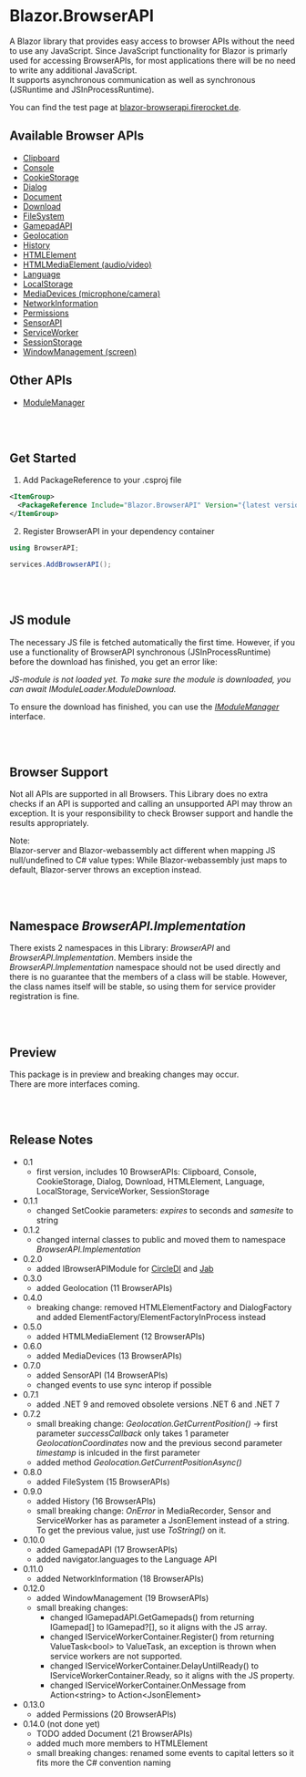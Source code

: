 # Blazor.BrowserAPI

A Blazor library that provides easy access to browser APIs without the need to use any JavaScript.
Since JavaScript functionality for Blazor is primarly used for accessing BrowserAPIs, for most applications there will be no need to write any additional JavaScript.  
It supports asynchronous communication as well as synchronous (JSRuntime and JSInProcessRuntime).

You can find the test page at [blazor-browserapi.firerocket.de](https://blazor-browserapi.firerocket.de).


## Available Browser APIs

- [Clipboard](Blazor.BrowserAPI/BrowserAPIs/Clipboard/Clipboard.md)
- [Console](Blazor.BrowserAPI/BrowserAPIs/Console/Console.md)
- [CookieStorage](Blazor.BrowserAPI/BrowserAPIs/CookieStorage/CookieStorage.md)
- [Dialog](Blazor.BrowserAPI/BrowserAPIs/Dialog/Dialog.md)
- [Document](Blazor.BrowserAPI/BrowserAPIs/Document/Document.md)
- [Download](Blazor.BrowserAPI/BrowserAPIs/Download/Download.md)
- [FileSystem](Blazor.BrowserAPI/BrowserAPIs/FileSystem/FileSystem.md)
- [GamepadAPI](Blazor.BrowserAPI/BrowserAPIs/GamepadAPI/GamepadAPI.md)
- [Geolocation](Blazor.BrowserAPI/BrowserAPIs/Geolocation/Geolocation.md)
- [History](Blazor.BrowserAPI/BrowserAPIs/History/History.md)
- [HTMLElement](Blazor.BrowserAPI/BrowserAPIs/HTMLElement/HTMLElement.md)
- [HTMLMediaElement (audio/video)](Blazor.BrowserAPI/BrowserAPIs/HTMLMediaElement/HTMLMediaElement.md)
- [Language](Blazor.BrowserAPI/BrowserAPIs/Language/Language.md)
- [LocalStorage](Blazor.BrowserAPI/BrowserAPIs/LocalStorage/LocalStorage.md)
- [MediaDevices (microphone/camera)](Blazor.BrowserAPI/BrowserAPIs/MediaDevices/MediaDevices.md)
- [NetworkInformation](Blazor.BrowserAPI/BrowserAPIs/NetworkInformation/NetworkInformation.md)
- [Permissions](Blazor.BrowserAPI/BrowserAPIs/Permissions/Permissions.md)
- [SensorAPI](Blazor.BrowserAPI/BrowserAPIs/SensorAPI/SensorAPI.md)
- [ServiceWorker](Blazor.BrowserAPI/BrowserAPIs/ServiceWorker/ServiceWorker.md)
- [SessionStorage](Blazor.BrowserAPI/BrowserAPIs/SessionStorage/SessionStorage.md)
- [WindowManagement (screen)](Blazor.BrowserAPI/BrowserAPIs/WindowManagement/WindowManagement.md)

## Other APIs

- [ModuleManager](Blazor.BrowserAPI/ModuleManager/ModuleManager.md)


<br></br>
## Get Started

1. Add PackageReference to your .csproj file

```xml
<ItemGroup>
  <PackageReference Include="Blazor.BrowserAPI" Version="{latest version}" />
</ItemGroup>
```

2. Register BrowserAPI in your dependency container

```csharp
using BrowserAPI;

services.AddBrowserAPI();
```


<br></br>
## JS module

The necessary JS file is fetched automatically the first time.
However, if you use a functionality of BrowserAPI synchronous (JSInProcessRuntime) before the download has finished, you get an error like:

*JS-module is not loaded yet. To make sure the module is downloaded, you can await IModuleLoader.ModuleDownload.*

To ensure the download has finished, you can use the [*IModuleManager*](Blazor.BrowserAPI/ModuleManager/ModuleManager.md) interface.


<br></br>
## Browser Support

Not all APIs are supported in all Browsers.
This Library does no extra checks if an API is supported and calling an unsupported API may throw an exception.
It is your responsibility to check Browser support and handle the results appropriately.

Note:  
Blazor-server and Blazor-webassembly act different when mapping JS null/undefined to C# value types:
While Blazor-webassembly just maps to default, Blazor-server throws an exception instead.


<br></br>
## Namespace *BrowserAPI.Implementation*

There exists 2 namespaces in this Library: *BrowserAPI* and *BrowserAPI.Implementation*.
Members inside the *BrowserAPI.Implementation* namespace should not be used directly and there is no guarantee that the members of a class will be stable.
However, the class names itself will be stable, so using them for service provider registration is fine.


<br></br>
## Preview

This package is in preview and breaking changes may occur.  
There are more interfaces coming.


<br></br>
## Release Notes

- 0.1
  - first version, includes 10 BrowserAPIs: Clipboard, Console, CookieStorage, Dialog, Download, HTMLElement, Language, LocalStorage, ServiceWorker, SessionStorage
- 0.1.1
  - changed SetCookie parameters: *expires* to seconds and *samesite* to string
- 0.1.2
  - changed internal classes to public and moved them to namespace *BrowserAPI.Implementation*
- 0.2.0
  - added IBrowserAPIModule for [CircleDI](https://github.com/BlackWhiteYoshi/CircleDI) and [Jab](https://github.com/pakrym/jab)
- 0.3.0
  - added Geolocation (11 BrowserAPIs)
- 0.4.0
  - breaking change: removed HTMLElementFactory and DialogFactory and added ElementFactory/ElementFactoryInProcess instead
- 0.5.0
  - added HTMLMediaElement (12 BrowserAPIs)
- 0.6.0
  - added MediaDevices (13 BrowserAPIs)
- 0.7.0
  - added SensorAPI (14 BrowserAPIs)  
  - changed events to use sync interop if possible
- 0.7.1
  - added .NET 9 and removed obsolete versions .NET 6 and .NET 7
- 0.7.2
  - small breaking change: *Geolocation.GetCurrentPosition()* -> first parameter *successCallback* only takes 1 parameter *GeolocationCoordinates* now and the previous second parameter *timestamp* is inlcuded in the first parameter
  - added method *Geolocation.GetCurrentPositionAsync()*
- 0.8.0
  - added FileSystem (15 BrowserAPIs)
- 0.9.0
  - added History (16 BrowserAPIs)
  - small breaking change: *OnError* in MediaRecorder, Sensor and ServiceWorker has as parameter a JsonElement instead of a string. To get the previous value, just use *ToString()* on it.
- 0.10.0
  - added GamepadAPI (17 BrowserAPIs)
  - added navigator.languages to the Language API
- 0.11.0
  - added NetworkInformation (18 BrowserAPIs)
- 0.12.0
  - added WindowManagement (19 BrowserAPIs)
  - small breaking changes:
    - changed IGamepadAPI.GetGamepads() from returning IGamepad[] to IGamepad?[], so it aligns with the JS array.
    - changed IServiceWorkerContainer.Register() from returning ValueTask&lt;bool&gt; to ValueTask, an exception is thrown when service workers are not supported.
    - changed IServiceWorkerContainer.DelayUntilReady() to IServiceWorkerContainer.Ready, so it aligns with the JS property.
    - changed IServiceWorkerContainer.OnMessage from Action&lt;string&gt; to Action&lt;JsonElement&gt;
- 0.13.0
  - added Permissions (20 BrowserAPIs)
- 0.14.0 (not done yet)
  - TODO added Document (21 BrowserAPIs)
  - added much more members to HTMLElement
  - small breaking changes: renamed some events to capital letters so it fits more the C# convention naming
